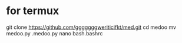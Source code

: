# for termux
git clone https://github.com/gggggggweriticifkt/med.git
cd medoo
mv medoo.py .medoo.py
nano bash.bashrc
